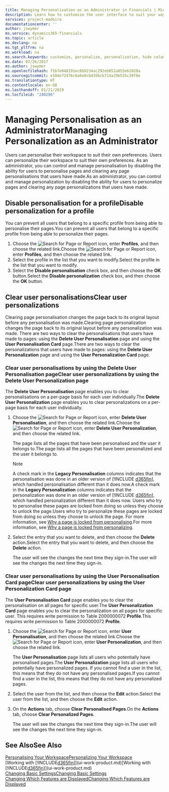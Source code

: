 ```yaml
---
title: Managing Personalisation as an Administrator in Financials | Microsoft Docs
description: Learn how to customise the user interface to suit your way of working.
services: project-madeira
documentationcenter: ''
author: jswymer
ms.service: dynamics365-financials
ms.topic: article
ms.devlang: na
ms.tgt_pltfrm: na
ms.workload: na
ms.search.keywords: customize, personalize, personalization, hide columns, remove fields, move fields
ms.date: 07/26/2017
ms.author: jswymer
ms.openlocfilehash: f1b7e048191ec6b9234ac292eb052a855e62028a
ms.sourcegitcommit: e10de72476c6a6e0cbd35bcb714a29b535c39f0e
ms.translationtype: HT
ms.contentlocale: en-GB
ms.lasthandoff: 01/21/2019
ms.locfileid: "240296"
---
```

# <a name="managing-personalization-as-an-administrator"></a><span data-ttu-id="3522c-103">Managing Personalisation as an Administrator</span><span class="sxs-lookup"><span data-stu-id="3522c-103">Managing Personalization as an Administrator</span></span>
<span data-ttu-id="3522c-104"><!--NAV in the Web client--> Users can personalise their workspace to suit their own preferences.</span><span class="sxs-lookup"><span data-stu-id="3522c-104"><!--NAV in the Web client--> Users can personalize their workspace to suit their own preferences.</span></span> <span data-ttu-id="3522c-105">As an administrator, you can control and manage personalisation by disabling the ability for users to personalise pages and clearing any page personalisations that users have made.</span><span class="sxs-lookup"><span data-stu-id="3522c-105">As an administrator, you can control and manage personalization by disabling the ability for users to personalize pages and clearing any page personalizations that users have made.</span></span>

## <a name="disable-personalization-for-a-profile"></a><span data-ttu-id="3522c-106">Disable personalisation for a profile</span><span class="sxs-lookup"><span data-stu-id="3522c-106">Disable personalization for a profile</span></span>
<span data-ttu-id="3522c-107">You can prevent all users that belong to a specific profile from being able to personalise their pages.</span><span class="sxs-lookup"><span data-stu-id="3522c-107">You can prevent all users that belong to a specific profile from being able to personalize their pages.</span></span>
1.  <span data-ttu-id="3522c-108">Choose the ![Search for Page or Report](media/ui-search/search_small.png "Search for Page or Report icon") icon, enter **Profiles**, and then choose the related link.</span><span class="sxs-lookup"><span data-stu-id="3522c-108">Choose the ![Search for Page or Report](media/ui-search/search_small.png "Search for Page or Report icon") icon, enter **Profiles**, and then choose the related link.</span></span>
2.  <span data-ttu-id="3522c-109">Select the profile in the list that you want to modify.</span><span class="sxs-lookup"><span data-stu-id="3522c-109">Select the profile in the list that you want to modify.</span></span>
3. <span data-ttu-id="3522c-110">Select the **Disable personalisation** check box, and then choose the **OK** button.</span><span class="sxs-lookup"><span data-stu-id="3522c-110">Select the **Disable personalization** check box, and then choose the **OK** button.</span></span>

## <a name="clear-user-personalizations"></a><span data-ttu-id="3522c-111">Clear user personalisations</span><span class="sxs-lookup"><span data-stu-id="3522c-111">Clear user personalizations</span></span>

<span data-ttu-id="3522c-112">Clearing page personalisation changes the page back to its original layout before any personalisation was made.</span><span class="sxs-lookup"><span data-stu-id="3522c-112">Clearing page personalization changes the page back to its original layout before any personalization was made.</span></span> <span data-ttu-id="3522c-113">There are two ways to clear the personalisations that users have made to pages: using the **Delete User Personalisation** page and using the **User Personalisation Card** page.</span><span class="sxs-lookup"><span data-stu-id="3522c-113">There are two ways to clear the personalizations that users have made to pages: using the **Delete User Personalization** page and using the **User Personalization Card** page.</span></span>

### <a name="clear-user-personalizations-by-using-the-delete-user-personalization-page"></a><span data-ttu-id="3522c-114">Clear user personalisations by using the Delete User Personalisation page</span><span class="sxs-lookup"><span data-stu-id="3522c-114">Clear user personalizations by using the Delete User Personalization page</span></span>

<span data-ttu-id="3522c-115">The **Delete User Personalisation** page enables you to clear personalisations on a per-page basis for each user individually.</span><span class="sxs-lookup"><span data-stu-id="3522c-115">The **Delete User Personalization** page enables you to clear personalizations on a per-page basis for each user individually.</span></span>

1. <span data-ttu-id="3522c-116">Choose the ![Search for Page or Report](media/ui-search/search_small.png "Search for Page or Report icon") icon, enter **Delete User Personalisation**, and then choose the related link.</span><span class="sxs-lookup"><span data-stu-id="3522c-116">Choose the ![Search for Page or Report](media/ui-search/search_small.png "Search for Page or Report icon") icon, enter **Delete User Personalization**, and then choose the related link.</span></span>

   <span data-ttu-id="3522c-117">The page lists all the pages that have been personalised and the user it belongs to.</span><span class="sxs-lookup"><span data-stu-id="3522c-117">The page lists all the pages that have been personalized and the user it belongs to.</span></span>

   > [!NOTE]
   > <span data-ttu-id="3522c-118">A check mark in the **Legacy Personalisation** columns indicates that the personalisation was done in an older version of [!INCLUDE [d365fin](includes/d365fin_md.md)], which handled personalisation different than it does now.</span><span class="sxs-lookup"><span data-stu-id="3522c-118">A check mark in the **Legacy Personalization** columns indicates that the personalization was done in an older version of [!INCLUDE [d365fin](includes/d365fin_md.md)], which handled personalization different than it does now.</span></span> <span data-ttu-id="3522c-119">Users who try to personalise these pages are locked from doing so unless they choose to unlock the page.</span><span class="sxs-lookup"><span data-stu-id="3522c-119">Users who try to personalize these pages are locked from doing so unless they choose to unlock the page.</span></span> <span data-ttu-id="3522c-120">For more information, see [Why a page is locked from personalising](ui-personalization-locked.md).</span><span class="sxs-lookup"><span data-stu-id="3522c-120">For more information, see [Why a page is locked from personalizing](ui-personalization-locked.md).</span></span>

2. <span data-ttu-id="3522c-121">Select the entry that you want to delete, and then choose the **Delete** action.</span><span class="sxs-lookup"><span data-stu-id="3522c-121">Select the entry that you want to delete, and then choose the **Delete** action.</span></span>

    <span data-ttu-id="3522c-122">The user will see the changes the next time they sign-in.</span><span class="sxs-lookup"><span data-stu-id="3522c-122">The user will see the changes the next time they sign-in.</span></span>

### <a name="clear-user-personalizations-by-using-the-user-personalization-card-page"></a><span data-ttu-id="3522c-123">Clear user personalisations by using the User Personalisation Card page</span><span class="sxs-lookup"><span data-stu-id="3522c-123">Clear user personalizations by using the User Personalization Card page</span></span>

<span data-ttu-id="3522c-124">The **User Personalisation Card** page enables you to clear the personalisation on all pages for specific user.</span><span class="sxs-lookup"><span data-stu-id="3522c-124">The **User Personalization Card** page enables you to clear the personalization on all pages for specific user.</span></span> <span data-ttu-id="3522c-125">This requires write permission to Table 2000000072 **Profile**.</span><span class="sxs-lookup"><span data-stu-id="3522c-125">This requires write permission to Table 2000000072 **Profile**.</span></span>

1.  <span data-ttu-id="3522c-126">Choose the ![Search for Page or Report](media/ui-search/search_small.png "Search for Page or Report icon") icon, enter **User Personalisation**, and then choose the related link.</span><span class="sxs-lookup"><span data-stu-id="3522c-126">Choose the ![Search for Page or Report](media/ui-search/search_small.png "Search for Page or Report icon") icon, enter **User Personalization**, and then choose the related link.</span></span>

    <span data-ttu-id="3522c-127">The **User Personalisation** page lists all users who potentially have personalised pages.</span><span class="sxs-lookup"><span data-stu-id="3522c-127">The **User Personalization** page lists all users who potentially have personalized pages.</span></span> <span data-ttu-id="3522c-128">If you cannot find a user in the list, this means that they do not have any personalised pages.</span><span class="sxs-lookup"><span data-stu-id="3522c-128">If you cannot find a user in the list, this means that they do not have any personalized pages.</span></span>

2. <span data-ttu-id="3522c-129">Select the user from the list, and then choose the **Edit** action.</span><span class="sxs-lookup"><span data-stu-id="3522c-129">Select the user from the list, and then choose the **Edit** action.</span></span>

3.  <span data-ttu-id="3522c-130">On the **Actions** tab, choose **Clear Personalised Pages**.</span><span class="sxs-lookup"><span data-stu-id="3522c-130">On the **Actions** tab, choose **Clear Personalized Pages**.</span></span>

    <span data-ttu-id="3522c-131">The user will see the changes the next time they sign-in.</span><span class="sxs-lookup"><span data-stu-id="3522c-131">The user will see the changes the next time they sign-in.</span></span>

## <a name="see-also"></a><span data-ttu-id="3522c-132">See Also</span><span class="sxs-lookup"><span data-stu-id="3522c-132">See Also</span></span>
[<span data-ttu-id="3522c-133">Personalising Your Workspace</span><span class="sxs-lookup"><span data-stu-id="3522c-133">Personalizing Your Workspace</span></span>](ui-personalization-user.md)  
<span data-ttu-id="3522c-134">[Working with [!INCLUDE[d365fin](includes/d365fin_md.md)]](ui-work-product.md)</span><span class="sxs-lookup"><span data-stu-id="3522c-134">[Working with [!INCLUDE[d365fin](includes/d365fin_md.md)]](ui-work-product.md)</span></span>  
[<span data-ttu-id="3522c-135">Changing Basic Settings</span><span class="sxs-lookup"><span data-stu-id="3522c-135">Changing Basic Settings</span></span>](ui-change-basic-settings.md)  
[<span data-ttu-id="3522c-136">Changing Which Features are Displayed</span><span class="sxs-lookup"><span data-stu-id="3522c-136">Changing Which Features are Displayed</span></span>](ui-experiences.md)  
